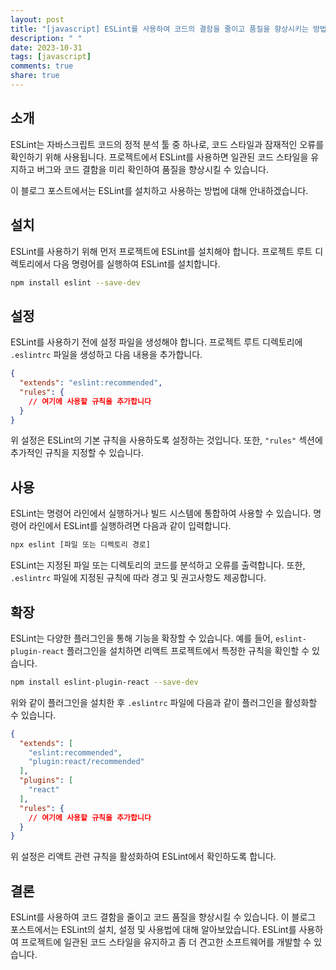 ```yaml
---
layout: post
title: "[javascript] ESLint를 사용하여 코드의 결함을 줄이고 품질을 향상시키는 방법"
description: " "
date: 2023-10-31
tags: [javascript]
comments: true
share: true
---
```


## 소개

ESLint는 자바스크립트 코드의 정적 분석 툴 중 하나로, 코드 스타일과 잠재적인 오류를 확인하기 위해 사용됩니다. 프로젝트에서 ESLint를 사용하면 일관된 코드 스타일을 유지하고 버그와 코드 결함을 미리 확인하여 품질을 향상시킬 수 있습니다.

이 블로그 포스트에서는 ESLint를 설치하고 사용하는 방법에 대해 안내하겠습니다.

## 설치

ESLint를 사용하기 위해 먼저 프로젝트에 ESLint를 설치해야 합니다. 프로젝트 루트 디렉토리에서 다음 명령어를 실행하여 ESLint를 설치합니다.

```bash
npm install eslint --save-dev
```

## 설정

ESLint를 사용하기 전에 설정 파일을 생성해야 합니다. 프로젝트 루트 디렉토리에 `.eslintrc` 파일을 생성하고 다음 내용을 추가합니다.

```json
{
  "extends": "eslint:recommended",
  "rules": {
    // 여기에 사용할 규칙을 추가합니다
  }
}
```

위 설정은 ESLint의 기본 규칙을 사용하도록 설정하는 것입니다. 또한, `"rules"` 섹션에 추가적인 규칙을 지정할 수 있습니다.

## 사용

ESLint는 명령어 라인에서 실행하거나 빌드 시스템에 통합하여 사용할 수 있습니다. 명령어 라인에서 ESLint를 실행하려면 다음과 같이 입력합니다.

```bash
npx eslint [파일 또는 디렉토리 경로]
```

ESLint는 지정된 파일 또는 디렉토리의 코드를 분석하고 오류를 출력합니다. 또한, `.eslintrc` 파일에 지정된 규칙에 따라 경고 및 권고사항도 제공합니다.

## 확장

ESLint는 다양한 플러그인을 통해 기능을 확장할 수 있습니다. 예를 들어, `eslint-plugin-react` 플러그인을 설치하면 리액트 프로젝트에서 특정한 규칙을 확인할 수 있습니다.

```bash
npm install eslint-plugin-react --save-dev
```

위와 같이 플러그인을 설치한 후 `.eslintrc` 파일에 다음과 같이 플러그인을 활성화할 수 있습니다.

```json
{
  "extends": [
    "eslint:recommended",
    "plugin:react/recommended"
  ],
  "plugins": [
    "react"
  ],
  "rules": {
    // 여기에 사용할 규칙을 추가합니다
  }
}
```

위 설정은 리액트 관련 규칙을 활성화하여 ESLint에서 확인하도록 합니다.

## 결론

ESLint를 사용하여 코드 결함을 줄이고 코드 품질을 향상시킬 수 있습니다. 이 블로그 포스트에서는 ESLint의 설치, 설정 및 사용법에 대해 알아보았습니다. ESLint를 사용하여 프로젝트에 일관된 코드 스타일을 유지하고 좀 더 견고한 소프트웨어를 개발할 수 있습니다.